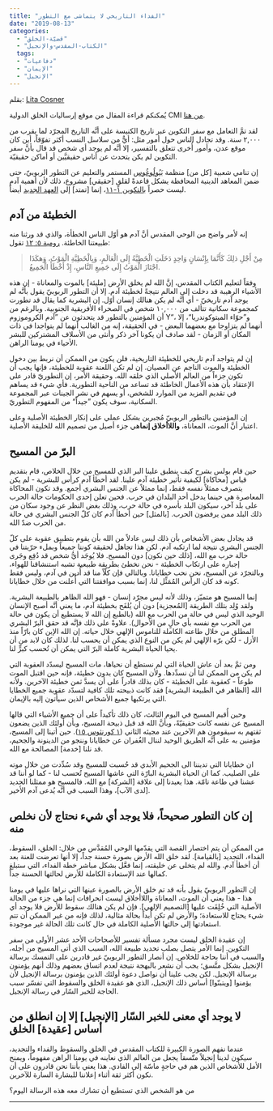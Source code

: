 ```yaml
---
title: "الفداء التاريخي لا يتماشى مع التطور"
date: "2019-08-13"
categories: 
  - "قضيّة-الخلق"
  - "الكتاب-المقدس-والإنجيل"
  tags: 
  - "دفاعيات"
  - "الإيمان"
  - "الإنجيل"
---
```


بقلم: [Lita Cosner](https://creation.com/lita-cosner)  

يُمكنكم قراءة المقال من موقع إرساليات الخلق الدولية CMI [من هنا](https://creation.com/الفداء-التاريخيّ).

لقد تمَّ التعامل مع سفر التكوين عبر تاريخ الكنيسة على أنَّه التاريخ المجرّد لما يقرب من ٢,٠٠٠ سنة. وقد تجادل الناس حول أمور مثل: أيٌّ من سلاسل النسب أكثر تفوّقاً، أين كان موقع عدن، وأمور أُخرى تتعلق بالتفسير، إلا أنَّه لم يوجد أي شخص قد قال بأنَّ سفر التكوين لم يكن يتحدث عن أناس حقيقيَّين أو أماكن حقيقيّة.

إن تنامي شعبية \[كل من\] منظمة [بَيُولُوغُوس](https://creation.com/biologos-evolutionary-syncretism) المستمر والتعليم عن التطور الربوبيّ، حتى ضمن المعاهد الدينية المحافظة يشكل قاعدةً لقلقٍ \[حقيقي\] مشروع، ذلك لأن أهمية آدم ليست حصراً [بالتكوين ١-١١](https://biblia.com/bible/ar-vandyke/Ge1)، إنما \[تمتد\] إلى [العهد الجديد](https://creation.com/genesis-new-testament) أيضاً.

## الخطيئة من آدم

إنه لأمر واضح من الوحي المقدس أنَّ آدم هو أوّل الناس الخطأة، والذي قد ورثنا منه طبيعتنا الخاطئة. [رومية ٥: ١٢](https://biblia.com/bible/ar-vandyke/Ro5.12) تقول:

> مِنْ أَجْلِ ذلِكَ كَأَنَّمَا بِإِنْسَانٍ وَاحِدٍ دَخَلَتِ الْخَطِيَّةُ إِلَى الْعَالَمِ، وَبِالْخَطِيَّةِ الْمَوْتُ، وَهكَذَا اجْتَازَ الْمَوْتُ إِلَى جَمِيعِ النَّاسِ، إِذْ أَخْطَأَ الْجَمِيعُ.

وفقاً لتعليم الكتاب المقدس، إنَّ الله لم يخلق الأرض \[مليئة\] بالموت والمعاناة - إن هذه الأشياء الرهيبة قد دخلت إلى العالم نتيجةً لخطيئة آدم. إلا أن التطور الربوبيّ يقول بأنَّه لم يوجد آدم تاريخيّ - أي أنَّه لم يكن هنالك إنسان أوّل. إن البشرية كما يقال قد تطورت كمجموعة سكانية تتألف من ١٠,٠٠٠ شخص في الصحراء الأفريقية الجنوبية. وبالرغم من أن المؤمنين بالتطور قد يتحدثون عن ”آدم الكروموزوم Y“، و”حوّاء الميتوكوندريا“، إلا أنهما لم يتزاوجا مع بعضهما البعض - في الحقيقة، إنه من الغالب أنهما لم يتواجدا في ذات المكان أو الزمان - لقد صادف أن يكونا آخر ذكر وأنثى من الأسلاف المشتركين للبشر الأحياء في يومنا الراهن.

إن لم يتواجد آدم تاريخي للخطيئة التاريخية، فلن يكون من الممكن أن نربط بين دخول الخطيئة والموت الناجم عن العصيان. إن لم تكن اللعنة عقوبة للخطيئة، فإنها يجب أن تكون جزءاً من العالم الأصلي الذي خلقه الله. وحقيقة الأمر، إن التطوريّ قادر على الإعتقاد بأن هذه الأعمال الخاطئة قد تساعد من الناحية التطورية. فأي شيء قد يساهم في تقديم المزيد من الموارد للشخص، أو يسهم في نشر الجينات عبر المجموعة السكانية، سوف يكون ”جيداً“ من المفهوم التطوريّ.

إن المؤمنين بالتطور الربوبيّ مُجبرين بشكل عملي على إنكار الخطيئة الأصلية وعلى اعتبار أنَّ الموت، المعاناة، **واللاأخلاق إنما**هي جزء أصيل من تصميم الله للخليقة الأصلية.

## البرّ من المسيح

حين قام بولس بشرح كيف ينطبق علينا البر الذي للمسيح من خلال الخلاص، قام بتقديم قياس \[محاكاة\] لكيفية تأثير خطيئة آدم علينا. لقد أخطأ آدم كرأس للبشرية - لم يكن يتصرف ممثلاً نفسه فقط، إنما ممثلاً عن الجنس البشري أجمع. وقد تكون المحاكاة المعاصرة هي حينما يدخل أحد البلدان في حرب. فحين تعلن إحدى الحكومات حالة الحرب على بلد آخر، سيكون البلد بأسره في حالة حرب، وذلك بغض النظر عن وجود سكان من ذلك البلد ممن يرفضون الحرب. \[بالمثل\] حين أخطأ آدم كان كلّ الجنس البشري في حالة من الحرب ضدّ الله.

قد يجادل بعض الأشخاص بأن ذلك ليس عادلاً من الله بأن يقوم بتطبيق عقوبة على كلّ الجنس البشري نتيجة لما ارتكبه آدم. لكن هذا تجاهل لحقيقة كوننا جميعاً وبملء حرّيتنا في حالة حرب مع الله، \[ذلك حين نكون\] دون المسيح. فلا يُوجَد أيُّ شخص قد دُفِع وجَرى إجباره على ارتكاب الخطيئة - نحن نخطئ بطريقة طبيعية تشبه استنشاقنا للهواء، وبالتجرّد عن المسيح، نحن نحب خطايانا. وبالتالي فإن كلّاً منا قد أُدين في آدم، وليس فقط كونه قد كان الرأس المُمَثِّل لنا، إنما بسبب موافقتنا التي أُعلنت من خلال خطايانا.

إنما المسيح هو متميّز، وذلك لأنه ليس مجرّد إنسان - فهو الله الظاهر بالطبيعة البشرية. ولقد وُلِد بتلك الطريقة \[المُعجزية\] دون أن يُلفَح بخطيئة آدم، ما يعني أنَّه أصبح الإنسان الوحيد الذي ليس في حالة من الحرب مع الله (بالطبع إن الله لا يستطيع أن يكون في حالة من الحرب مع نفسه بأي حالٍ من الأحوال). علاوةً على ذلك فإنَّه قد حقق البرّ البشري المطلق من خلال طاعته الكاملة للناموس الإلهي خلال حياته. إن الله الإبن كان بارّاً منذ الأزل - لكن برّه الإلهي لم يكن من النوع الذي يمكن أن يحسب لنا. لذلك كان لابد من أن يحيا الحياة البشرية كاملة البرّ التي يمكن أن تُحسب كبرٍّ لنا.

ومن ثمَّ بعد أن عاش الحياة التي لم نستطع أن نحياها، مات المسيح ليسدّد العقوبة التي لم يكن من الممكن لنا أن نسدِّدها. ولأن المسيح كان بدون خطيئة، فإنه حين اقتبل الموت طوعاً - كعقوبة على الخطيئة - كان بذلك قادراً على أن يسدَّ ثمن خطيئة الآخرين. ولأنه الله \[الظاهر في الطبيعة البشرية\] فقد كانت ذبيحته تلك كافية لتسدّد عقوبة جميع الخطايا التي يرتكبها جميع الأشخاص الذين سيأتون إليه بالإيمان.

وحين أُقيم المسيح في اليوم الثالث، كان ذلك تأكيداً على أن جميع الأشياء التي قالها المسيح عن نفسه كانت حقيقيّةً، وبأنَّ الله قد قبل ذبيحة المسيح، وبأن أولئك الذين يضعون ثقتهم به سيقومون هم الآخرين عند مجيئه الثاني ([١ كورنثوس ١٥](https://biblia.com/bible/ar-vandyke/1Co15)). حين أتينا إلى المسيح، مؤمنين به على أنَّه الطريق الوحيد لننال الغُفران عن خطايانا وننجو من الدينونة والجحيم، قد نلنا \[خدمة\] المصالحة مع الله.

ان خطايانا التي تديننا الى الجحيم الأبدي قد حُسبت للمسيح وقد سُدِّدت من خلال موته على الصليب. كما ان الحياة البشرية البارّة التي عاشها المسيح تُحسب لنا - كما لو أننا قد عشنا في طاعة تامّة. هذا يعيدنا إلى علاقة \[الشركة\] مع الله. فالمسيح هو ممثلنا الجديد \[لدى الآب\]، وهذا السبب في أنَّه يُدعى آدم الأخير.

## إن كان التطور صحيحاً، فلا يوجد أي شيء نحتاج لأن نخلص منه

من الممكن أن يتم اختصار القصة التي يقدّمها الوحي المُقدَّس من خلال: الخلق، السقوط، الفداء، التجديد \[بالقيامة\]. لقد خلق الله الأرض بصورة حسنة جداً، إلا أنها تعرضت للعنة بعد أن أخطأ آدم. والله لم يتخلى عن خليقته، إنما فعَّل بشكل مباشر خطة الفداء، التي ستبلغ كمالها عند الإستعادة الكاملة للأرض لحالتها الحسنة جداً.

إن التطور الربوبيّ يقول بأنه قد تم خلق الأرض بالصورة عينها التي نراها عليها في يومنا هذا - هذا يعني أن الموت، المعاناة واللاأخلاق ليست انحرافات إنما هي جزء من الحالة الأصلية التي خُلِقَت عليها \[التصميم الإلهي\]. فإن لم يكن هنالك سقوط للأرض فلا يوجد أي شيء يحتاج للاستعادة؛ والأرض لم تكن أبداً بحالة مثالية، لذلك فإنه من غير الممكن أن تتم استعادتها إلى حالتها الأصلية الكاملة في حال كانت تلك الحالة غير موجودة.

إن عقيدة الخلق ليست مجرد مسألة تفسير للأصحاحات الأحد عشر الأولى من سفر التكوين. إنما الأمر يتصل بصلب تحديد طبيعة الله، السبب الذي أتى المسيح من أجله، والسبب في أننا بحاجة للخلاص. إن أنصار التطور الربوبيّ غير قادرين على التمسك برسالة الإنجيل بشكل متَّسق؛ يجب أن نشعر بالبهجة نتيجة لعدم اتساق بعضهم وذلك أنهم يؤمنون برسالة الإنجيل. لكن يجب علينا أن نواصل دعوة أولئك الذين يؤمنون برسالة الإنجيل لأن يؤمنوا \[ويتبنّوا\] أساس ذلك الإنجيل، الذي هو عقيدة الخلق والسقوط التي تفسّر سبب الحاجة للخبر السّار في رسالة الإنجيل.

## لا يوجد أي معنى للخبر السّار \[الإنجيل\] إلا إن انطلق من أساس \[عقيدة\] الخلق

عندما نفهم الصورة الكبيرة للكتاب المقدس في الخلق والسقوط والفداء والتجديد، سيكون لدينا إنجيلاً متّسقاً يجعل من العالم الذي نعاينه في يومنا الراهن مفهوماً، ويمنح الأمل للأشخاص الذين هم في حاجةٍ ماسّة إلى الفادي. هذا يعني بأننا نحن قادرون على أن نكون أكثر ثقة أثناء إعلاننا للبشارة السارة للآخرين.

من هو الشخص الذي تستطيع أن تشارك معه هذه الرسالة اليوم؟

* * *
